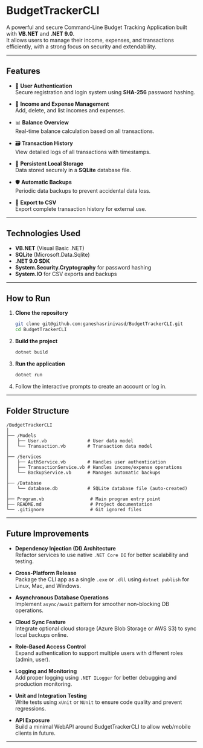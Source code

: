 # BudgetTrackerCLI

A powerful and secure Command-Line Budget Tracking Application built with **VB.NET** and **.NET 9.0**.  
It allows users to manage their income, expenses, and transactions efficiently, with a strong focus on security and extendability.

---

## Features

- 🔐 **User Authentication**  
  Secure registration and login system using **SHA-256** password hashing.

- 💸 **Income and Expense Management**  
  Add, delete, and list incomes and expenses.

- 📊 **Balance Overview**  
  Real-time balance calculation based on all transactions.

- 🗃️ **Transaction History**  
  View detailed logs of all transactions with timestamps.

- 💾 **Persistent Local Storage**  
  Data stored securely in a **SQLite** database file.

- 🛡️ **Automatic Backups**  
  Periodic data backups to prevent accidental data loss.

- 📄 **Export to CSV**  
  Export complete transaction history for external use.

---

## Technologies Used

- **VB.NET** (Visual Basic .NET)
- **SQLite** (Microsoft.Data.Sqlite)
- **.NET 9.0 SDK**
- **System.Security.Cryptography** for password hashing
- **System.IO** for CSV exports and backups

---

## How to Run

1. **Clone the repository**
    ```bash
    git clone git@github.com:ganeshasrinivasd/BudgetTrackerCLI.git
    cd BudgetTrackerCLI
    ```

2. **Build the project**
    ```bash
    dotnet build
    ```

3. **Run the application**
    ```bash
    dotnet run
    ```

4. Follow the interactive prompts to create an account or log in.

---

## Folder Structure

```
/BudgetTrackerCLI
│
├── /Models
│   ├── User.vb               # User data model
│   └── Transaction.vb        # Transaction data model
│
├── /Services
│   ├── AuthService.vb        # Handles user authentication
│   ├── TransactionService.vb # Handles income/expense operations
│   └── BackupService.vb      # Manages automatic backups
│
├── /Database
│   └── database.db           # SQLite database file (auto-created)
│
├── Program.vb                 # Main program entry point
├── README.md                  # Project documentation
└── .gitignore                 # Git ignored files
```

---

## Future Improvements

- **Dependency Injection (DI) Architecture**  
  Refactor services to use native `.NET Core DI` for better scalability and testing.

- **Cross-Platform Release**  
  Package the CLI app as a single `.exe` or `.dll` using `dotnet publish` for Linux, Mac, and Windows.

- **Asynchronous Database Operations**  
  Implement `async/await` pattern for smoother non-blocking DB operations.

- **Cloud Sync Feature**  
  Integrate optional cloud storage (Azure Blob Storage or AWS S3) to sync local backups online.

- **Role-Based Access Control**  
  Expand authentication to support multiple users with different roles (admin, user).

- **Logging and Monitoring**  
  Add proper logging using `.NET ILogger` for better debugging and production monitoring.

- **Unit and Integration Testing**  
  Write tests using `xUnit` or `NUnit` to ensure code quality and prevent regressions.

- **API Exposure**  
  Build a minimal WebAPI around BudgetTrackerCLI to allow web/mobile clients in future.

---


